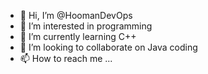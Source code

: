 - 👋 Hi, I’m @HoomanDevOps
- 👀 I’m interested in programming
- 🌱 I’m currently learning C++
- 💞️ I’m looking to collaborate on Java coding
- 📫 How to reach me ...

<!---
HoomanDevOps/HoomanDevOps is a ✨ special ✨ repository because its `README.md` (this file) appears on your GitHub profile.
You can click the Preview link to take a look at your changes.
--->
